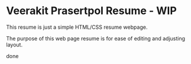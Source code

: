 # Veerakit Prasertpol Resume - WIP

This resume is just a simple HTML/CSS resume webpage.

The purpose of this web page resume is for ease of editing and adjusting layout.

done
